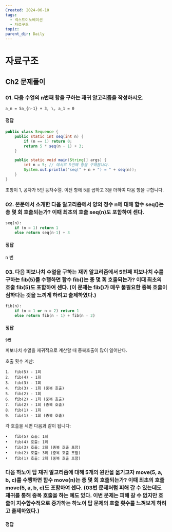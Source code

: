 ```yaml
---
Created: 2024-06-10
tags:
  - 넥스트이노베이션
  - 자료구조
topic: 
parent_dir: Daily
---
```

# 자료구조
## Ch2 문제풀이
### 01. 다음 수열의 n번째 항을 구하는 재귀 알고리즘을 작성하시오.
 `a_n = 5a_{n-1} + 3, \, a_1 = 0 `
#### 정답 
```java
public class Sequence {
    public static int seq(int n) {
        if (n == 1) return 0;
        return 5 * seq(n - 1) + 3;
    }

    public static void main(String[] args) {
        int n = 5; // 예시로 5번째 항을 구해봅니다.
        System.out.println("seq(" + n + ") = " + seq(n));
    }
}
```
초항이 1, 공차가 5인 등차수열.
이전 항에 5를 곱하고 3을 더하여 다음 항을 구합니다.
### 02. 본문에서 소개한 다음 알고리즘에서 양의 정수 n에 대해 함수 seq()는 총 몇 회 호출되는가? 이때 최초의 호출 seq(n)도 포함하여 센다.
```python
seq(n):
	if (n = 1) return 1
	else return seq(n-1) + 3
```
#### 정답
n 번
### 03. 다음 피보나치 수열을 구하는 재귀 알고리즘에서 5번째 피보나치 수를 구하는 fib(5)를 수행하면 함수 fib()는 총 몇 회 호출되는가? 이때 최초의 호출 fib(5)도 포함하여 센다. (이 문제는 fib()가 매우 불필요한 중복 호출이 심하다는 것을 느끼게 하려고 출제하였다.)
```python
fib(n):
    if (n = 1 or n = 2) return 1
    else return fib(n - 1) + fib(n - 2)
```
#### 정답
**`9번`**

피보나치 수열을 재귀적으로 계산할 때 중복호출이 많이 일어난다. 

호출 횟수 계산:

	1.	fib(5) - 1회
	2.	fib(4) - 1회
	3.	fib(3) - 1회
	4.	fib(3) - 1회 (중복 호출)
	5.	fib(2) - 1회
	6.	fib(2) - 1회 (중복 호출)
	7.	fib(2) - 1회 (중복 호출)
	8.	fib(1) - 1회
	9.	fib(1) - 1회 (중복 호출)

각 호출을 세면 다음과 같이 됩니다:

	•	fib(5) 호출: 1회
	•	fib(4) 호출: 1회
	•	fib(3) 호출: 2회 (중복 호출 포함)
	•	fib(2) 호출: 3회 (중복 호출 포함)
	•	fib(1) 호출: 2회 (중복 호출 포함)

### 다음 하노이 탑 재귀 알고리즘에 대해 5개의 원반을 옮기고자 move(5, a, b, c)를 수행하면 함수 move(n)는 총 몇 회 호출되는가? 이때 최초의 호출 move(5, a, b, c)도 포함하여 센다. (03번 문제처럼 피해 갈 수 있는데도 재귀를 통해 중복 호출을 하는 예도 있다. 이번 문제는 피해 갈 수 없지만 호출이 지수함수적으로 증가하는 하노이 탑 문제의 호출 횟수를 느껴보게 하려고 출제하였다.)
#### 정답